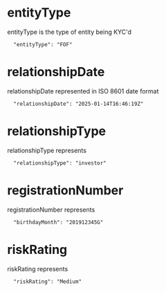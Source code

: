 # entityType

entityType is the type of entity being KYC'd

```
  "entityType": "FOF"
```

# relationshipDate

relationshipDate represented in ISO 8601 date format

```
  "relationshipDate": "2025-01-14T16:46:19Z"
```

# relationshipType

relationshipType represents

```
  "relationshipType": "investor"
```


# registrationNumber

registrationNumber represents

```
  "birthdayMonth": "201912345G"
```

# riskRating

riskRating represents

```
  "riskRating": "Medium"
```
